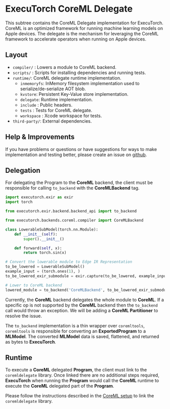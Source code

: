 # ExecuTorch CoreML Delegate


This subtree contains the CoreML Delegate implementation for ExecuTorch.
CoreML is an optimized framework for running machine learning models on Apple devices. The delegate is the mechanism for leveraging the CoreML framework to accelerate operators when running on Apple devices.

## Layout
- `compiler/` : Lowers a module to CoreML backend.
- `scripts/` : Scripts for installing dependencies and running tests.
- `runtime/`: CoreML delegate runtime implementation.
    - `inmemoryfs`: InMemory filesystem implementation used to serialize/de-serialize AOT blob.
    - `kvstore`: Persistent Key-Value store implementation.
    - `delegate`: Runtime implementation.
    - `include` : Public headers.
    - `tests` :  Tests for CoreML delegate.
    - `workspace` : Xcode workspace for tests.
- `third-party/`: External dependencies.

## Help & Improvements
If you have problems or questions or have suggestions for ways to make
implementation and testing better, please create an issue on [github](https://www.github.com/pytorch/executorch/issues).

## Delegation

For delegating the Program to the **CoreML** backend, the client must be responsible for calling `to_backend` with the **CoreMLBackend** tag.

```python
import executorch.exir as exir
import torch

from executorch.exir.backend.backend_api import to_backend

from executorch.backends.coreml.compiler import CoreMLBackend

class LowerableSubModel(torch.nn.Module):
    def __init__(self):
        super().__init__()

    def forward(self, x):
        return torch.sin(x)

# Convert the lowerable module to Edge IR Representation
to_be_lowered = LowerableSubModel()
example_input = (torch.ones(1), )
to_be_lowered_exir_submodule = exir.capture(to_be_lowered, example_input).to_edge()

# Lower to CoreML backend
lowered_module = to_backend('CoreMLBackend', to_be_lowered_exir_submodule, [])
```

Currently, the **CoreML** backend delegates the whole module to **CoreML**. If a specific op is not supported by the **CoreML** backend then the `to_backend` call would throw an exception. We will be adding a **CoreML Partitioner** to resolve the issue.

The `to_backend` implementation is a thin wrapper over `coremltools`, `coremltools` is responsible for converting an **ExportedProgram** to a **MLModel**. The converted **MLModel** data is saved, flattened, and returned as bytes to **ExecuTorch**.

## Runtime

To execute a **CoreML** delegated **Program**, the client must link to the `coremldelegate` library. Once linked there are no additional steps required, **ExecuTorch** when running the **Program** would call the **CoreML** runtime to execute the **CoreML** delegated part of the **Program**.

Please follow the instructions described in the [CoreML setup](/backends/apple/coreml/setup.md) to link the `coremldelegate` library.
